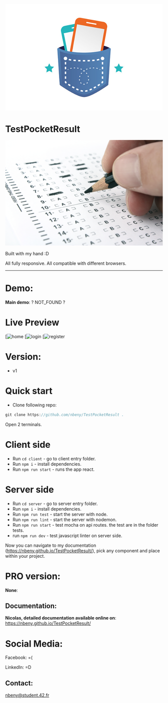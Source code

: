 ![cover](./sources/pocketresult.jpeg)

# TestPocketResult

![buddle](./sources/test.jpeg)

Built with my hand :D

All fully responsive. All compatible with different browsers.

---

# Demo:

**Main demo**: ? NOT_FOUND ?

# Live Preview

[![home]()
[![login]()
[![register]()

# Version:

- v1

# Quick start

- Clone following repo:

```javascript
git clone https://github.com/nbeny/TestPocketResult .
```

Open 2 terminals.

# Client side

- Run `cd client` - go to client entry folder.
- Run `npm i` - install dependencies.
- Run `npm run start` - runs the app react.

# Server side

- Run `cd server` - go to server entry folder.
- Run `npm i` - install dependencies.
- Run `npm run test` - start the server with node.
- Run `npm run lint` - start the server with nodemon.
- Run `npm run start` - test mocha on api routes. the test are in the folder tests.
- run `npm run dev` - test javascript linter on server side.

Now you can navigate to my documentation (https://nbeny.github.io/TestPocketResult/), pick any component and place within your project.

# PRO version:

**None**:

## Documentation:

**Nicolas, detailed documentation available online on**: https://nbeny.github.io/TestPocketResult/

# Social Media:

Facebook: =(

LinkedIn: =D

## Contact:

nbeny@student.42.fr
